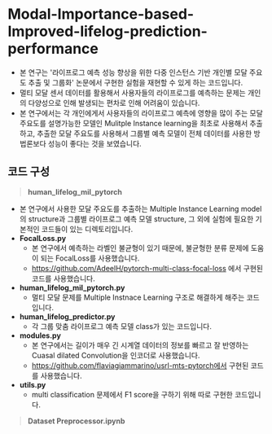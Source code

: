 # Modal-Importance-based-Improved-lifelog-prediction-performance
- 본 연구는 '라이프로그 예측 성능 향상을 위한 다중 인스턴스 기반 개인별 모달 주요도 추출 및 그룹화' 논문에서 구현한 실험을 재현할 수 있게 하는 코드입니다.
- 멀티 모달 센서 데이터를 활용해서 사용자들의 라이프로그를 예측하는 문제는 개인의 다양성으로 인해 발생되는 편차로 인해 어려움이 있습니다.
- 본 연구에서는 각 개인에게서 사용자들의 라이프로그 예측에 영향을 많이 주는 모달 주요도를 설명가능한 모델인 Mulitple Instance learning을 최초로 사용해서 추출하고, 추출한 모달 주요도를 사용해서 그룹별 예측 모델이 전체 데이터를 사용한 방법론보다 성능이 좋다는 것을 보였습니다.

## 코드 구성
> **human_lifelog_mil_pytorch**
  - 본 연구에서 사용한 모달 주요도를 추출하는 Multiple Instance Learning model의 structure과 그룹별 라이프로그 예측 모델 structure, 그 외에 실험에 필요한 기본적인 코드들이 있는 디렉토리입니다.
  - **FocalLoss.py**
    - 본 연구에서 예측하는 라벨인 불균형이 있기 때문에, 불균형한 분류 문제에 도움이 되는 FocalLoss를 사용했습니다.  
    - https://github.com/AdeelH/pytorch-multi-class-focal-loss 에서 구현된 코드를 사용했습니다.  
  - **human_lifelog_mil_pytorch.py**
    - 멀티 모달 문제를 Multiple Instnace Learning 구조로 해결하게 해주는 코드입니다.  
  - **human_lifelog_predictor.py**
    - 각 그룹 맞춤 라이프로그 예측 모델 class가 있는 코드입니다.  
  - **modules.py**
    - 본 연구에서는 길이가 매우 긴 시계열 데이터의 정보를 빠르고 잘 반영하는 Cuasal dilated Convolution을 인코더로 사용했습니다.  
    - https://github.com/flaviagiammarino/usrl-mts-pytorch에서 구현된 코드를 사용했습니다.  
  - **utils.py**
    - multi classification 문제에서 F1 score을 구하기 위해 따로 구현한 코드입니다.  

> **Dataset Preprocessor.ipynb**
